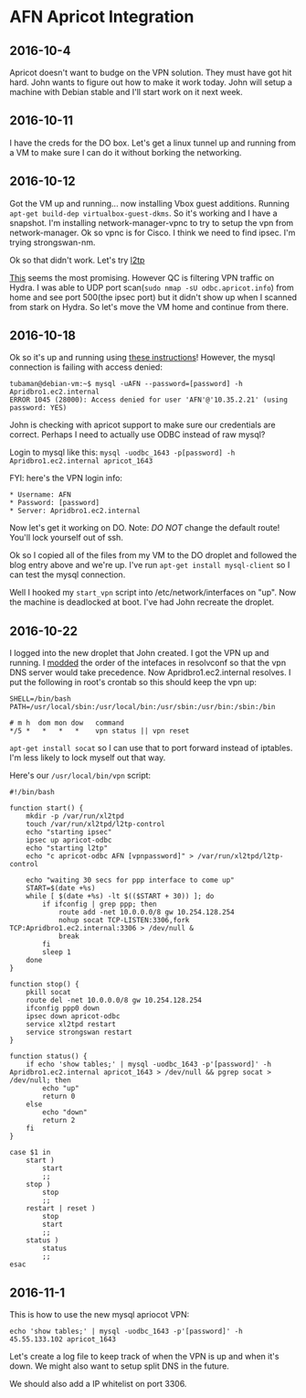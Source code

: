 # AFN Apricot Integration

## 2016-10-4

Apricot doesn't want to budge on the VPN solution.  They must have got hit hard.
John wants to figure out how to make it work today.  John will setup a machine
with Debian stable and I'll start work on it next week.

## 2016-10-11

I have the creds for the DO box.  Let's get a linux tunnel up and running from a
VM to make sure I can do it without borking the networking.

## 2016-10-12

Got the VM up and running... now installing Vbox guest additions.  Running
`apt-get build-dep virtualbox-guest-dkms`.  So it's working and I have a
snapshot.  I'm installing network-manager-vpnc to try to setup the vpn from
network-manager.  Ok so vpnc is for Cisco.  I think we need to find ipsec.
I'm trying strongswan-nm.

Ok so that didn't work.  Let's try
[l2tp](http://sysadmin.compxtreme.ro/setting-up-a-l2tp-over-ipsec-vpn-on-debian-on-10-steps/)

[This](http://www.jasonernst.com/2016/06/21/l2tp-ipsec-vpn-on-ubuntu-16-04/) seems the most promising.  However QC is filtering VPN traffic on Hydra.  I was able to UDP port scan(`sudo nmap -sU odbc.apricot.info`) from home and see port 500(the ipsec port) but it didn't show up when I scanned from stark on Hydra.  So let's move the VM home and continue from there.

## 2016-10-18

Ok so it's up and running using [these
instructions](http://www.jasonernst.com/2016/06/21/l2tp-ipsec-vpn-on-ubuntu-16-04/)!  However, the mysql connection is failing with access denied:

    tubaman@debian-vm:~$ mysql -uAFN --password=[password] -h Apridbro1.ec2.internal
    ERROR 1045 (28000): Access denied for user 'AFN'@'10.35.2.21' (using password: YES)

John is checking with apricot support to make sure our credentials are
correct.  Perhaps I need to actually use ODBC instead of raw mysql?

Login to mysql like this: `mysql -uodbc_1643 -p[password] -h Apridbro1.ec2.internal apricot_1643`

FYI: here's the VPN login info:

    * Username: AFN
    * Password: [password]
    * Server: Apridbro1.ec2.internal

Now let's get it working on DO.  Note: *DO NOT* change the default route!
You'll lock yourself out of ssh.

Ok so I copied all of the files from my VM to the DO droplet and followed the
blog entry above and we're up.  I've run `apt-get install mysql-client` so I can
test the mysql connection.

Well I hooked my `start_vpn` script into /etc/network/interfaces on "up".  Now
the machine is deadlocked at boot.  I've had John recreate the droplet.

## 2016-10-22

I logged into the new droplet that John created.  I got the VPN up and running.
I
[modded](http://askubuntu.com/questions/293705/how-do-i-control-the-order-of-nameserver-addresses-in-resolv-conf)
the order of the intefaces in resolvconf so that the vpn DNS server would take
precedence.  Now Apridbro1.ec2.internal resolves.  I put the following in root's crontab so this should keep the vpn up:

    SHELL=/bin/bash
    PATH=/usr/local/sbin:/usr/local/bin:/usr/sbin:/usr/bin:/sbin:/bin

    # m h  dom mon dow   command
    */5 *   *   *   *    vpn status || vpn reset

`apt-get install socat` so I can use that to port forward instead of
iptables.  I'm less likely to lock myself out that way.

Here's our `/usr/local/bin/vpn` script:

    #!/bin/bash

    function start() {
    	mkdir -p /var/run/xl2tpd
    	touch /var/run/xl2tpd/l2tp-control
    	echo "starting ipsec"
    	ipsec up apricot-odbc
    	echo "starting l2tp"
    	echo "c apricot-odbc AFN [vpnpassword]" > /var/run/xl2tpd/l2tp-control

    	echo "waiting 30 secs for ppp interface to come up"
    	START=$(date +%s)
    	while [ $(date +%s) -lt $(($START + 30)) ]; do
    		if ifconfig | grep ppp; then
    			route add -net 10.0.0.0/8 gw 10.254.128.254
    			nohup socat TCP-LISTEN:3306,fork TCP:Apridbro1.ec2.internal:3306 > /dev/null &
    			break
    		fi
    		sleep 1
    	done
    }

    function stop() {
    	pkill socat
    	route del -net 10.0.0.0/8 gw 10.254.128.254
    	ifconfig ppp0 down
    	ipsec down apricot-odbc
    	service xl2tpd restart
    	service strongswan restart
    }

    function status() {
    	if echo 'show tables;' | mysql -uodbc_1643 -p'[password]' -h Apridbro1.ec2.internal apricot_1643 > /dev/null && pgrep socat > /dev/null; then
    		echo "up"
    		return 0
    	else
    		echo "down"
    		return 2
    	fi
    }

    case $1 in
    	start )
    		start
    		;;
    	stop )
    		stop
    		;;
    	restart | reset )
    		stop
    		start
    		;;
    	status )
    		status
    		;;
    esac

## 2016-11-1

This is how to use the new mysql apriocot VPN:

    echo 'show tables;' | mysql -uodbc_1643 -p'[password]' -h 45.55.133.102 apricot_1643

Let's create a log file to keep track of when the VPN is up and when it's down.
We might also want to setup split DNS in the future.

We should also add a IP whitelist on port 3306.
